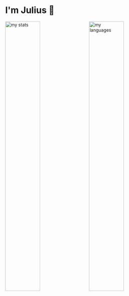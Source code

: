 # I'm Julius 👋

<img alt="my stats" align="left" width = "47%" src="https://github-readme-stats.vercel.app/api?username=mwangimuringi"/>

<img alt = "my languages" align="right" width = "47%" src = "https://github-readme-stats.vercel.app/api/top-langs/?username=mwangimuringi&layout=compact" />
